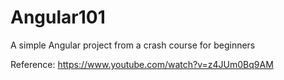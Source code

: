 # Angular101
A simple Angular project from a crash course for beginners

Reference: https://www.youtube.com/watch?v=z4JUm0Bq9AM
